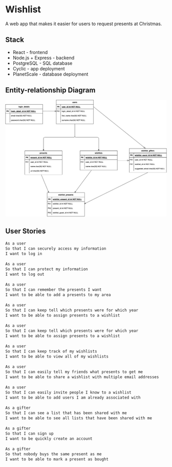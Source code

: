 # Wishlist

A web app that makes it easier for users to request presents at Christmas.

## Stack

- React - frontend
- Node.js + Express - backend
- PostgreSQL - SQL database
- Cyclic - app deployment
- PlanetScale - database deployment

## Entity-relationship Diagram

![entity-relationship diagram](https://github.com/Will-Helliwell/wishlist/blob/main/wishlist_ER_diagram.jpg)

## User Stories

```
As a user
So that I can securely access my information
I want to log in

As a user
So that I can protect my information
I want to log out

As a user
So that I can remember the presents I want
I want to be able to add a presents to my area

As a user
So that I can keep tell which presents were for which year
I want to be able to assign presents to a wishlist

As a user
So that I can keep tell which presents were for which year
I want to be able to assign presents to a wishlist

As a user
So that I can keep track of my wishlists
I want to be able to view all of my wishlists

As a user
So that I can easily tell my friends what presents to get me
I want to be able to share a wishlist with multiple email addresses

As a user
So that I can easily invite people I know to a wishlist
I want to be able to add users I am already associated with

As a gifter
So that I can see a list that has been shared with me
I want to be able to see all lists that have been shared with me

As a gifter
So that I can sign up
I want to be quickly create an account

As a gifter
So that nobody buys the same present as me
I want to be able to mark a present as bought
```
